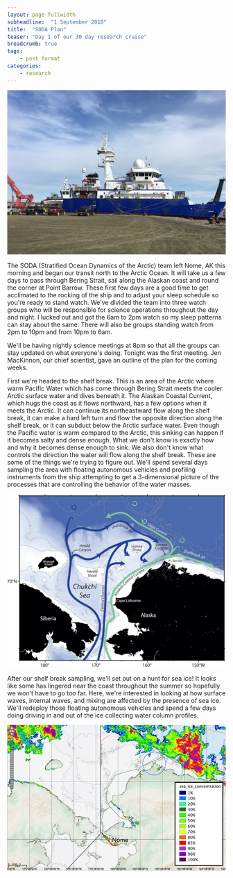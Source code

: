 ```yaml
---
layout: page-fullwidth
subheadline:  "1 September 2018"
title:  "SODA Plan"
teaser: "Day 1 of our 30 day research cruise"
breadcrumb: true
tags:
    - post format
categories:
    - research
---
```


<img src="/assets/img/2018_09_01_IMG_6873.jpg" width="600" tag="R/V Sikuliaq at the dock in Nome">

The SODA (Stratified Ocean Dynamics of the Arctic) team left Nome, AK this morning and began our transit north to the Arctic Ocean. It will take us a few days to pass through Bering Strait, sail along the Alaskan coast and round the corner at Point Barrow. These first few days are a good time to get acclimated to the rocking of the ship and to adjust your sleep schedule so you're ready to stand watch. We've divided the team into three watch groups who will be responsible for science operations throughout the day and night. I lucked out and got the 6am to 2pm watch so my sleep patterns can stay about the same. There will also be groups standing watch from 2pm to 10pm and from 10pm to 6am.

We'll be having nightly science meetings at 8pm so that all the groups can stay updated on what everyone's doing. Tonight was the first meeting. Jen MacKinnon, our chief scientist, gave an outline of the plan for the coming weeks.

First we're headed to the shelf break. This is an area of the Arctic where warm Pacific Water which has come through Bering Strait meets the cooler Arctic surface water and dives beneath it. The Alaskan Coastal Current, which hugs the coast as it flows northward, has a few options when it meets the Arctic. It can continue its northeastward flow along the shelf break, it can make a hard left turn and flow the opposite direction along the shelf break, or it can subduct below the Arctic surface water. Even though the Pacific water is warm compared to the Arctic, this sinking can happen if it becomes salty and dense enough. What we don't know is exactly how and why it becomes dense enough to sink. We also don't know what controls the direction the water will flow along the shelf break. These are some of the things we're trying to figure out. We'll spend several days sampling the area with floating autonomous vehicles and profiling instruments from the ship attempting to get a 3-dimensional picture of the processes that are controlling the behavior of the water masses.

<img src="/assets/img/2018_09_01_pickart_circulation.jpg" width="600" tag="A schematic from Bob Pickart (WHOI) depicting Pacific Water flowing into the Arctic">

After our shelf break sampling, we'll set out on a hunt for sea ice! It looks like some has lingered near the coast throughout the summer so hopefully we won't have to go too far. Here, we're interested in looking at how surface waves, internal waves, and mixing are affected by the presence of sea ice. We'll redeploy those floating autonomous vehicles and spend a few days doing driving in and out of the ice collecting water column profiles.

<img src="/assets/img/2018_09_01_sea_ice.jpg" width="600">
